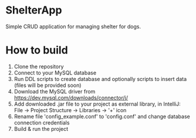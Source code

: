 # ShelterApp
Simple CRUD application for managing shelter for dogs.

# How to build
1. Clone the repository
2. Connect to your MySQL database
3. Run DDL scripts to create database and optionally scripts to insert data (files will be provided soon)
4. Download the MySQL driver from 
https://dev.mysql.com/downloads/connector/j/
5. Add downloaded .jar file to your project as external library, in IntelliJ: File -> Project Structure -> Libraries -> '+' icon
6. Rename file 'config_example.conf' to 'config.conf' and change database connection credentials
7. Build & run the project
